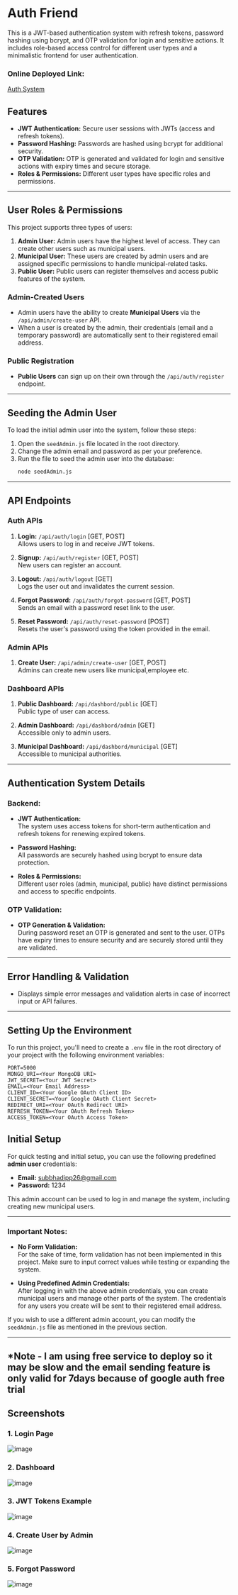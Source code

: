 # Auth Friend

This is a JWT-based authentication system with refresh tokens, password hashing using bcrypt, and OTP validation for login and sensitive actions. It includes role-based access control for different user types and a minimalistic frontend for user authentication.

### Online Deployed Link:
[Auth System](https://auth-sys-q2o6.onrender.com/api/auth/login)

## Features
- **JWT Authentication:** Secure user sessions with JWTs (access and refresh tokens).
- **Password Hashing:** Passwords are hashed using bcrypt for additional security.
- **OTP Validation:** OTP is generated and validated for login and sensitive actions with expiry times and secure storage.
- **Roles & Permissions:** Different user types have specific roles and permissions.
---
## User Roles & Permissions

This project supports three types of users:
1. **Admin User:** Admin users have the highest level of access. They can create other users such as municipal users.
2. **Municipal User:** These users are created by admin users and are assigned specific permissions to handle municipal-related tasks.
3. **Public User:** Public users can register themselves and access public features of the system.

### Admin-Created Users
- Admin users have the ability to create **Municipal Users** via the `/api/admin/create-user` API.
- When a user is created by the admin, their credentials (email and a temporary password) are automatically sent to their registered email address.
  
### Public Registration
- **Public Users** can sign up on their own through the `/api/auth/register` endpoint.

---

## Seeding the Admin User

To load the initial admin user into the system, follow these steps:
1. Open the `seedAdmin.js` file located in the root directory.
2. Change the admin email and password as per your preference.
3. Run the file to seed the admin user into the database:
   ```bash
   node seedAdmin.js


---

## API Endpoints

### Auth APIs
1. **Login:** `/api/auth/login` [GET, POST]  
   Allows users to log in and receive JWT tokens.
   
2. **Signup:** `/api/auth/register` [GET, POST]  
   New users can register an account.

3. **Logout:** `/api/auth/logout` [GET]  
   Logs the user out and invalidates the current session.

4. **Forgot Password:** `/api/auth/forgot-password` [GET, POST]  
   Sends an email with a password reset link to the user.

5. **Reset Password:** `/api/auth/reset-password` [POST]  
   Resets the user's password using the token provided in the email.

### Admin APIs
1. **Create User:** `/api/admin/create-user` [GET, POST]  
   Admins can create new users like municipal,employee etc.

### Dashboard APIs
1. **Public Dashboard:** `/api/dashbord/public` [GET]  
   Public type of user can access.

2. **Admin Dashboard:** `/api/dashbord/admin` [GET]  
   Accessible only to admin users.

3. **Municipal Dashboard:** `/api/dashbord/municipal` [GET]  
   Accessible to municipal authorities.

---

## Authentication System Details

### Backend:
- **JWT Authentication:**  
   The system uses access tokens for short-term authentication and refresh tokens for renewing expired tokens.
   
- **Password Hashing:**  
   All passwords are securely hashed using bcrypt to ensure data protection.

- **Roles & Permissions:**  
   Different user roles (admin, municipal, public) have distinct permissions and access to specific endpoints.

### OTP Validation:
- **OTP Generation & Validation:**  
   During password reset an OTP is generated and sent to the user. OTPs have expiry times to ensure security and are securely stored until they are validated.

---


## Error Handling & Validation
- Displays simple error messages and validation alerts in case of incorrect input or API failures.

---
## Setting Up the Environment

To run this project, you'll need to create a `.env` file in the root directory of your project with the following environment variables:

```plaintext
PORT=5000
MONGO_URI=<Your MongoDB URI>
JWT_SECRET=<Your JWT Secret>
EMAIL=<Your Email Address>
CLIENT_ID=<Your Google OAuth Client ID>
CLIENT_SECRET=<Your Google OAuth Client Secret>
REDIRECT_URI=<Your OAuth Redirect URI>
REFRESH_TOKEN=<Your OAuth Refresh Token>
ACCESS_TOKEN=<Your OAuth Access Token>
```
## Initial Setup

For quick testing and initial setup, you can use the following predefined **admin user** credentials:

- **Email:** subbhadipp26@gmail.com
- **Password:** 1234

This admin account can be used to log in and manage the system, including creating new municipal users.

---

### Important Notes:
- **No Form Validation:**  
  For the sake of time, form validation has not been implemented in this project. Make sure to input correct values while testing or expanding the system.
  
- **Using Predefined Admin Credentials:**  
  After logging in with the above admin credentials, you can create municipal users and manage other parts of the system. The credentials for any users you create will be sent to their registered email address.

If you wish to use a different admin account, you can modify the `seedAdmin.js` file as mentioned in the previous section.

---
*Note - I am using free service to deploy so it may be slow and the email sending feature is only valid for 7days because of google auth free trial 
---
## Screenshots
### 1. Login Page
![image](https://github.com/user-attachments/assets/0e670f7e-d145-4718-adc0-c339f6d7acb3)

### 2. Dashboard
![image](https://github.com/user-attachments/assets/2b47056b-5e7c-4322-88b4-4ce6906a83b8)

### 3. JWT Tokens Example
![image](https://github.com/user-attachments/assets/ba08d1b4-7d4c-4f0b-9ca4-1d108084bf80)

### 4. Create User by Admin
![image](https://github.com/user-attachments/assets/d63d7778-8561-4f58-98b1-f415bca9fbe5)

### 5. Forgot Password
![image](https://github.com/user-attachments/assets/ce44b758-a81a-4d2b-8b84-22472b098826)






